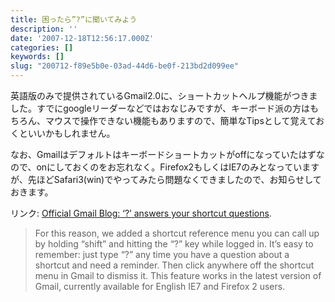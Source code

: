 ```yaml
---
title: 困ったら”?”に聞いてみよう
description: ''
date: '2007-12-18T12:56:17.000Z'
categories: []
keywords: []
slug: "200712-f89e5b0e-03ad-44d6-be0f-213bd2d099ee"
---
```

英語版のみで提供されているGmail2.0に、ショートカットヘルプ機能がつきました。すでにgoogleリーダーなどではおなじみですが、キーボード派の方はもちろん、マウスで操作できない機能もありますので、簡単なTipsとして覚えておくといいかもしれません。

なお、Gmailはデフォルトはキーボードショートカットがoffになっていたはずなので、onにしておくのをお忘れなく。Firefox2もしくはIE7のみとなっていますが、先ほどSafari3(win)でやってみたら問題なくできましたので、お知らせしておきます。

リンク: [Official Gmail Blog: ‘?’ answers your shortcut questions](http://gmailblog.blogspot.com/2007/12/answers-your-shortcut-questions.html "Official Gmail Blog: '?' answers your shortcut questions").

> For this reason, we added a shortcut reference menu you can call up by holding “shift” and hitting the “?” key while logged in. It’s easy to remember: just type “?” any time you have a question about a shortcut and need a reminder. Then click anywhere off the shortcut menu in Gmail to dismiss it. This feature works in the latest version of Gmail, currently available for English IE7 and Firefox 2 users.